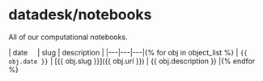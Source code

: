 # datadesk/notebooks

All of our computational notebooks.

| date &nbsp; &nbsp; | slug | description |
|---|---|---|{% for obj in object_list %}
|  `{{ obj.date }}` | [{{ obj.slug }}]({{ obj.url }}) | {{ obj.description }} |{% endfor %}
